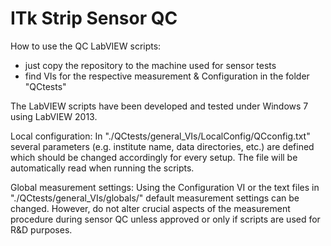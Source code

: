 # ITk Strip Sensor QC

How to use the QC LabVIEW scripts:
- just copy the repository to the machine used for sensor tests
- find VIs for the respective measurement & Configuration in the folder "QCtests"

The LabVIEW scripts have been developed and tested under Windows 7 using LabVIEW 2013.


Local configuration:
In "./QCtests/general_VIs/LocalConfig/QCconfig.txt" several parameters (e.g. institute name, data directories, etc.) are defined which should be changed accordingly for every setup.
The file will be automatically read when running the scripts.

Global measurement settings:
Using the Configuration VI or the text files in "./QCtests/general_VIs/globals/" default measurement settings can be changed.
However, do not alter crucial aspects of the measurement procedure during sensor QC unless approved or only if scripts are used for R&D purposes.
